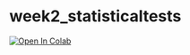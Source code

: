 # week2_statisticaltests
[![Open In Colab](https://colab.research.google.com/assets/colab-badge.svg)](https://colab.research.google.com/github/BIOL359A-FoundationsOfQBio-Spr25/week2_statisticaltests/blob/main/week2_statisticaltests.ipynb)
